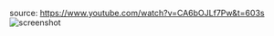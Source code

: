source: https://www.youtube.com/watch?v=CA6bOJLf7Pw&t=603s
![screenshot](https://user-images.githubusercontent.com/43742265/197652769-7d37dee5-f72d-407b-b7b1-6c372bd7b6bd.png)
